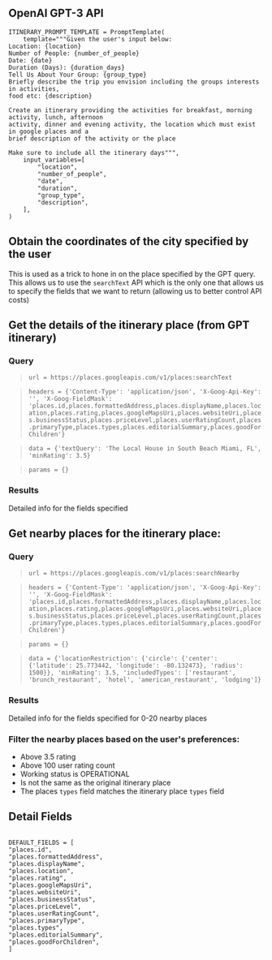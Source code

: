 ## OpenAI GPT-3 API

```
ITINERARY_PROMPT_TEMPLATE = PromptTemplate(
    template="""Given the user's input below:
Location: {location}
Number of People: {number_of_people}
Date: {date}
Duration (Days): {duration_days}
Tell Us About Your Group: {group_type}
Briefly describe the trip you envision including the groups interests in activities,
food etc: {description}

Create an itinerary providing the activities for breakfast, morning activity, lunch, afternoon
activity, dinner and evening activity, the location which must exist in google places and a
brief description of the activity or the place

Make sure to include all the itinerary days""",
    input_variables=[
        "location",
        "number_of_people",
        "date",
        "duration",
        "group_type",
        "description",
    ],
)
```

## Obtain the coordinates of the city specified by the user

This is used as a trick to hone in on the place specified by the GPT query. This allows us to use the `searchText` API which is the only one that allows us to specify the fields that we want to return (allowing us to better control API costs)

## Get the details of the itinerary place (from GPT itinerary)

### Query

> `url = https://places.googleapis.com/v1/places:searchText`

> `headers = {'Content-Type': 'application/json', 'X-Goog-Api-Key': '', 'X-Goog-FieldMask': 'places.id,places.formattedAddress,places.displayName,places.location,places.rating,places.googleMapsUri,places.websiteUri,places.businessStatus,places.priceLevel,places.userRatingCount,places.primaryType,places.types,places.editorialSummary,places.goodForChildren'} `

> `data = {'textQuery': 'The Local House in South Beach Miami, FL', 'minRating': 3.5}`

> `params = {} `

### Results

Detailed info for the fields specified

## Get nearby places for the itinerary place:

### Query

> `url = https://places.googleapis.com/v1/places:searchNearby`

> `headers = {'Content-Type': 'application/json', 'X-Goog-Api-Key': '', 'X-Goog-FieldMask': 'places.id,places.formattedAddress,places.displayName,places.location,places.rating,places.googleMapsUri,places.websiteUri,places.businessStatus,places.priceLevel,places.userRatingCount,places.primaryType,places.types,places.editorialSummary,places.goodForChildren'}`

> `params = {}`

> `data = {'locationRestriction': {'circle': {'center': {'latitude': 25.773442, 'longitude': -80.132473}, 'radius': 1500}}, 'minRating': 3.5, 'includedTypes': ['restaurant', 'brunch_restaurant', 'hotel', 'american_restaurant', 'lodging']}`

### Results

Detailed info for the fields specified for 0-20 nearby places

### Filter the nearby places based on the user's preferences:

- Above 3.5 rating
- Above 100 user rating count
- Working status is OPERATIONAL
- Is not the same as the original itinerary place
- The places `types` field matches the itinerary place `types` field

## Detail Fields

```

DEFAULT_FIELDS = [
"places.id",
"places.formattedAddress",
"places.displayName",
"places.location",
"places.rating",
"places.googleMapsUri",
"places.websiteUri",
"places.businessStatus",
"places.priceLevel",
"places.userRatingCount",
"places.primaryType",
"places.types",
"places.editorialSummary",
"places.goodForChildren",
]

```
